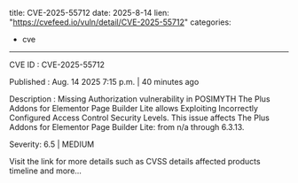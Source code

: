  
title: CVE-2025-55712
date: 2025-8-14
lien: "https://cvefeed.io/vuln/detail/CVE-2025-55712"
categories:
  - cve
---

CVE ID : CVE-2025-55712

Published :  Aug. 14
2025
7:15 p.m. | 40 minutes ago

Description : Missing Authorization vulnerability in POSIMYTH The Plus Addons for Elementor Page Builder Lite allows Exploiting Incorrectly Configured Access Control Security Levels. This issue affects The Plus Addons for Elementor Page Builder Lite: from n/a through 6.3.13.

Severity: 6.5 | MEDIUM

Visit the link for more details
such as CVSS details
affected products
timeline
and more...
